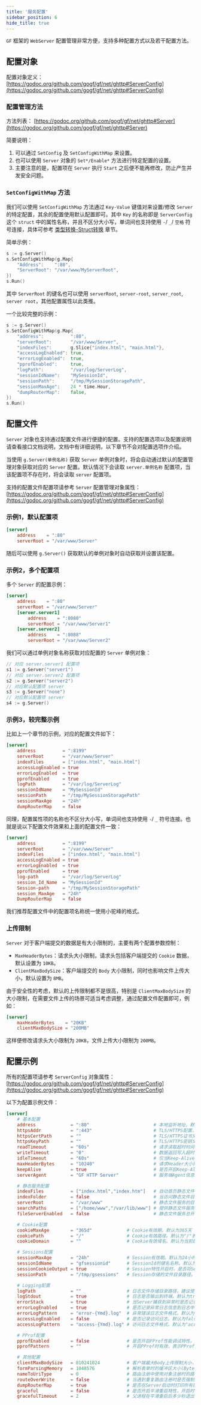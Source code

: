 ```yaml
---
title: '服务配置'
sidebar_position: 6
hide_title: true
---
```


`GF` 框架的 `WebServer` 配置管理非常方便，支持多种配置方式以及若干配置方法。

## 配置对象

配置对象定义： [https://godoc.org/github.com/gogf/gf/net/ghttp#ServerConfig](https://godoc.org/github.com/gogf/gf/net/ghttp#ServerConfig)

### 配置管理方法

方法列表： [https://godoc.org/github.com/gogf/gf/net/ghttp#Server](https://godoc.org/github.com/gogf/gf/net/ghttp#Server)

简要说明：

1. 可以通过 `SetConfig` 及 `SetConfigWithMap` 来设置。
2. 也可以使用 `Server` 对象的 `Set*/Enable*` 方法进行特定配置的设置。
3. 主要注意的是，配置项在 `Server` 执行 `Start` 之后便不能再修改，防止产生并发安全问题。

### `SetConfigWithMap` 方法

我们可以使用 `SetConfigWithMap` 方法通过 `Key-Value` 键值对来设置/修改 `Server` 的特定配置，其余的配置使用默认配置即可。其中 `Key` 的名称即是 `ServerConfig` 这个 `struct` 中的属性名称，并且不区分大小写，单词间也支持使用 `-`/ `_`/ `空格` 符号连接，具体可参考 [类型转换-Struct转换](output/goframe-v1.16-md/核心组件-重点/类型转换/类型转换-Struct转换) 章节。

简单示例：

```  go
s := g.Server()
s.SetConfigWithMap(g.Map{
    "Address":    ":80",
    "ServerRoot": "/var/www/MyServerRoot",
})
s.Run()

```

其中 `ServerRoot` 的键名也可以使用 `serverRoot`, `server-root`, `server_root`, `server root`，其他配置属性以此类推。

一个比较完整的示例：

```  go
s := g.Server()
s.SetConfigWithMap(g.Map{
    "address":          ":80",
    "serverRoot":       "/var/www/Server",
    "indexFiles":       g.Slice{"index.html", "main.html"},
    "accessLogEnabled": true,
    "errorLogEnabled":  true,
    "pprofEnabled":     true,
    "logPath":          "/var/log/ServerLog",
    "sessionIdName":    "MySessionId",
    "sessionPath":      "/tmp/MySessionStoragePath",
    "sessionMaxAge":    24 * time.Hour,
    "dumpRouterMap":    false,
})
s.Run()

```

## 配置文件

`Server` 对象也支持通过配置文件进行便捷的配置。支持的配置选项以及配置说明请查看接口文档说明，文档中有详细说明，以下章节不会对配置选项作介绍。

当使用 `g.Server(单例名称)` 获取 `Server` 单例对象时，将会自动通过默认的配置管理对象获取对应的 `Server` 配置。默认情况下会读取 `server.单例名称` 配置项，当该配置项不存在时，将会读取 `server` 配置项。

支持的配置文件配置项请参考 `Server` 配置管理对象属性： [https://godoc.org/github.com/gogf/gf/net/ghttp#ServerConfig](https://godoc.org/github.com/gogf/gf/net/ghttp#ServerConfig)

### 示例1，默认配置项

```  toml
[server]
    address    = ":80"
    serverRoot = "/var/www/Server"

```

随后可以使用 `g.Server()` 获取默认的单例对象时自动获取并设置该配置。

### 示例2，多个配置项

多个 `Server` 的配置示例：

```  toml
[server]
    address    = ":80"
    serverRoot = "/var/www/Server"
    [server.server1]
        address    = ":8080"
        serverRoot = "/var/www/Server1"
    [server.server2]
        address    = ":8088"
        serverRoot = "/var/www/Server2"

```

我们可以通过单例对象名称获取对应配置的 `Server` 单例对象：

```  go
// 对应 server.server1 配置项
s1 := g.Server("server1")
// 对应 server.server2 配置项
s2 := g.Server("server2")
// 对应默认配置项 server
s3 := g.Server("none")
// 对应默认配置项 server
s4 := g.Server()

```

### 示例3，较完整示例

比如上一个章节的示例，对应的配置文件如下：

```  toml
[server]
    address          = ":8199"
    serverRoot       = "/var/www/Server"
    indexFiles       = ["index.html", "main.html"]
    accessLogEnabled = true
    errorLogEnabled  = true
    pprofEnabled     = true
    logPath          = "/var/log/ServerLog"
    sessionIdName    = "MySessionId"
    sessionPath      = "/tmp/MySessionStoragePath"
    sessionMaxAge    = "24h"
    dumpRouterMap    = false

```

同理，配置属性项的名称也不区分大小写，单词间也支持使用 `-`/ `_` 符号连接。也就是说以下配置文件效果和上面的配置文件一致：

```  toml
[server]
    address          = ":8199"
    serverRoot       = "/var/www/Server"
    indexFiles       = ["index.html", "main.html"]
    accessLogEnabled = true
    errorLogEnabled  = true
    pprofEnabled     = true
    log-path         = "/var/log/ServerLog"
    session_Id_Name  = "MySessionId"
    Session-path     = "/tmp/MySessionStoragePath"
    session_MaxAge   = "24h"
    DumpRouterMap    = false

```

我们推荐配置文件中的配置项名称统一使用小驼峰的格式。

### 上传限制

`Server` 对于客户端提交的数据是有大小限制的，主要有两个配置参数控制：

- `MaxHeaderBytes`：请求头大小限制，请求头包括客户端提交的 `Cookie` 数据，默认设置为 `10KB`。
- `ClientMaxBodySize`：客户端提交的 `Body` 大小限制，同时也影响文件上传大小，默认设置为 `8MB`。

由于安全性的考虑，默认的上传限制都不是很高，特别是 `ClientMaxBodySize` 的大小限制，在需要文件上传的场景可适当考虑调整，通过配置文件配置即可，例如：

```  toml
[server]
    maxHeaderBytes    = "20KB"
    clientMaxBodySize = "200MB"

```

这样便修改请求头大小限制为 `20KB`，文件上传大小限制为 `200MB`。

## 配置示例

所有的配置项请参考 `ServerConfig` 对象属性： [https://godoc.org/github.com/gogf/gf/net/ghttp#ServerConfig](https://godoc.org/github.com/gogf/gf/net/ghttp#ServerConfig)

以下为配置示例文件：

```  toml
[server]
    # 基本配置
    address             = ":80"                        # 本地监听地址。默认":80"
	httpsAddr           = ":443"                       # TLS/HTTPS配置，同时需要配置证书和密钥。默认关闭
	httpsCertPath       = ""                           # TLS/HTTPS证书文件本地路径，建议使用绝对路径。默认关闭
	httpsKeyPath        = ""                           # TLS/HTTPS密钥文件本地路径，建议使用绝对路径。默认关闭
	readTimeout         = "60s"                        # 请求读取超时时间，一般不需要配置。默认为60秒
	writeTimeout        = "0"                          # 数据返回写入超时时间，一般不需要配置。默认不超时（0）
	idleTimeout         = "60s"                        # 仅当Keep-Alive开启时有效，请求闲置时间。默认为60秒
	maxHeaderBytes      = "10240"                      # 请求Header大小限制（Byte）。默认为10KB
	keepAlive           = true                         # 是否开启Keep-Alive功能。默认true
	serverAgent         = "GF HTTP Server"             # 服务端Agent信息。默认为"GF HTTP Server"

    # 静态服务配置
	indexFiles          = ["index.html","index.htm"]   # 自动首页静态文件检索。默认为["index.html", "index.htm"]
	indexFolder         = false                        # 当访问静态文件目录时，是否展示目录下的文件列表。默认关闭，那么请求将返回403
    serverRoot          = "/var/www"                   # 静态文件服务的目录根路径，配置时自动开启静态文件服务。默认关闭
	searchPaths         = ["/home/www","/var/lib/www"] # 提供静态文件服务时额外的文件搜索路径，当根路径找不到时则按照顺序在搜索目录查找。默认关闭
	fileServerEnabled   = false                        # 静态文件服务总开关。默认false

    # Cookie配置
	cookieMaxAge        = "365d"             # Cookie有效期。默认为365天
	cookiePath          = "/"                # Cookie有效路径。默认为"/"表示全站所有路径下有效
	cookieDomain        = ""                 # Cookie有效域名。默认为当前配置Cookie时的域名

	# Sessions配置
	sessionMaxAge       = "24h"              # Session有效期。默认为24小时
	sessionIdName       = "gfsessionid"      # SessionId的键名名称。默认为gfsessionid
	sessionCookieOutput = true               # Session特性开启时，是否将SessionId返回到Cookie中。默认true
	sessionPath         = "/tmp/gsessions"   # Session存储的文件目录路径。默认为当前系统临时目录下的gsessions目录

    # Logging配置
	logPath             = ""                 # 日志文件存储目录路径，建议使用绝对路径。默认为空，表示关闭
    logStdout           = true               # 日志是否输出到终端。默认为true
    errorStack          = true               # 当Server捕获到异常时是否记录堆栈信息到日志中。默认为true
    errorLogEnabled     = true               # 是否记录异常日志信息到日志中。默认为true
    errorLogPattern     = "error-{Ymd}.log"  # 异常错误日志文件格式。默认为"error-{Ymd}.log"
    accessLogEnabled    = false              # 是否记录访问日志。默认为false
    accessLogPattern    = "access-{Ymd}.log" # 访问日志文件格式。默认为"access-{Ymd}.log"

    # PProf配置
	pprofEnabled        = false              # 是否开启PProf性能调试特性。默认为false
	pprofPattern        = ""                 # 开启PProf时有效，表示PProf特性的页面访问路径，对当前Server绑定的所有域名有效。

    # 其他配置
	clientMaxBodySize   = 810241024          # 客户端最大Body上传限制大小，影响文件上传大小(Byte)。默认为8*1024*1024=8MB
	formParsingMemory   = 1048576            # 解析表单时的缓冲区大小(Byte)，一般不需要配置。默认为1024*1024=1MB
	nameToUriType       = 0                  # 路由注册中使用对象注册时的路由生成规则。默认为0
	routeOverWrite      = false              # 当遇到重复路由注册时是否强制覆盖。默认为false，重复路由存在时将会在启动时报错退出
	dumpRouterMap       = true               # 是否在Server启动时打印所有的路由列表。默认为true
	graceful            = false              # 是否开启平滑重启特性，开启时将会在本地增加10000的本地TCP端口用于进程间通信。默认false
    gracefulTimeout     = 2                  # 父进程在平滑重启后多少秒退出，默认2秒。若请求耗时大于该值，可能会导致请求中断
```